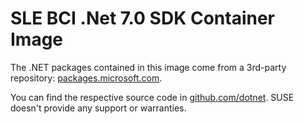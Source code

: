 # SLE BCI .Net 7.0 SDK Container Image

The .NET packages contained in this image come from a 3rd-party repository:
[packages.microsoft.com](https://packages.microsoft.com).

You can find the respective source code in
[github.com/dotnet](https://github.com/dotnet). SUSE doesn't provide any support
or warranties.